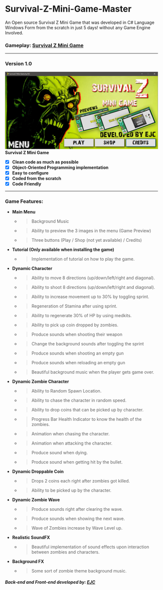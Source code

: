 # Survival-Z-Mini-Game-Master
 An Open source Survival Z Mini Game that was developed in C# Language Windows Form from the scratch in just 5 days! without any Game Engine Involved.
 ### Gameplay: [Survival Z Mini Game](https://web.facebook.com/groups/649943542157470/permalink/826062847878871/?_rdc=1&_rdr)
---
### Version 1.0
![Main Menu](https://github.com/eksqtr/Survival-Z-Mini-Game-Master/blob/master/Screenshots/mainmenu.png)
**Survival Z Mini Game**
- [x] **Clean code as much as possible**
- [x] **Object-Oriented Programming implementation**
- [x] **Easy to configure**
- [x] **Coded from the scratch**
- [x] **Code Friendly**
---
### **Game Features:**
- **Main Menu**
    - > Background Music
    - > Ability to preview the 3 images in the menu (Game Preview)
    - > Three buttons (Play / Shop (not yet available) / Credits)
    
- **Tutorial (Only available when installing the game)**
    - > Implementation of tutorial on how to play the game.
    
- **Dynamic Character**
     - > Ability to move 8 directions (up/down/left/right and diagonal).
     - > Ability to shoot 8 directions (up/down/left/right and diagonal).
     - > Ability to increase movement up to 30% by toggling sprint.
     - > Regeneration of Stamina after using sprint.
     - > Ability to regenerate 30% of HP by using medkits.
     - > Ability to pick up coin dropped by zombies.
     - > Produce sounds when shooting their weapon
     - > Change the background sounds after toggling the sprint
     - > Produce sounds when shooting an empty gun
     - > Produce sounds when reloading an empty gun
     - > Beautiful background music when the player gets game over.
    
- **Dynamic Zombie Character**
     - > Ability to Random Spawn Location.
     - > Ability to chase the character in random speed.
     - > Ability to drop coins that can be picked up by character.
     - > Progress Bar Health Indicator to know the health of the zombies.
     - > Animation when chasing the character.
     - > Animation when attacking the character.
     - > Produce sound when dying.
     - > Produce sound when getting hit by the bullet.
     
- **Dynamic Droppable Coin**
     - > Drops 2 coins each right after zombies got killed.
     - > Ability to be picked up by the character.
     
- **Dynamic Zombie Wave**
     - > Produce sounds right after clearing the wave.
     - > Produce sounds when showing the next wave.
     - > Wave of Zombies increase by Wave Level up.
     
- **Realistic SoundFX**
     - > Beautiful implementation of sound effects upon interaction between zombies and characters.
     
- **Background FX**
     - > Some sort of zombie theme background music.

##### *Back-end and Front-end developed by: [EJC](https://www.facebook.com/eksqtr)*
